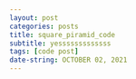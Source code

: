 ```yaml
---
layout: post
categories: posts
title: square_piramid_code
subtitle: yesssssssssssss
tags: [code post]
date-string: OCTOBER 02, 2021
---
```

